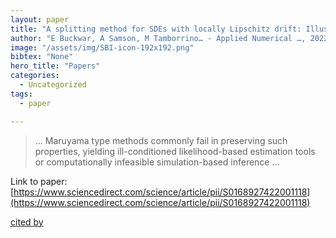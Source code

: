 ```yaml
---
layout: paper
title: "A splitting method for SDEs with locally Lipschitz drift: Illustration on the FitzHugh-Nagumo model"
author: "E Buckwar, A Samson, M Tamborrino… - Applied Numerical …, 2022 - Elsevier"
image: "/assets/img/SBI-icon-192x192.png"
bibtex: "None"
hero_title: "Papers"
categories:
  - Uncategorized
tags:
  - paper

---
```

>… Maruyama type methods commonly fail in preserving such properties, yielding ill-conditioned likelihood-based estimation tools or computationally infeasible simulation-based inference …

Link to paper: [https://www.sciencedirect.com/science/article/pii/S0168927422001118](https://www.sciencedirect.com/science/article/pii/S0168927422001118)

[cited by](https://scholar.google.com/scholar?cites=7051706586908198578&as_sdt=2005&sciodt=0,5&hl=en&num=20)
